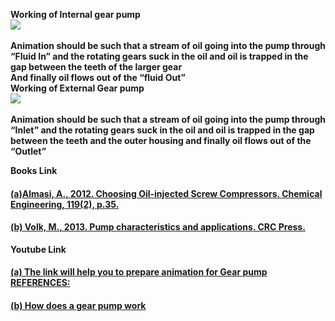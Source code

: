 <b> Working of Internal gear pump<b></br>
<image src="images/Picture6.png"><br><br>
Animation should be such that a stream of oil going into the pump through “Fluid In” and the rotating gears suck in the oil and oil is trapped in the gap between the teeth of the larger gear <br>
And finally oil flows out of the “fluid Out”<br>
<b> Working of External Gear pump<b></br>
<image src="images/Picture7.png"><br><br>
Animation should be such that a stream of oil going into the pump through “Inlet” and the rotating gears suck in the oil and oil is trapped in the gap between the teeth and the outer housing and finally oil flows out of the “Outlet”<br>

<b>Books Link</b></br>
#### <a href="https://www.pumpsandsystems.com/gear-pumps-design-operation-reliability"> (a)Almasi, A., 2012. Choosing Oil-injected Screw Compressors. Chemical Engineering, 119(2), p.35.</a> <br>
#### <a href="https://books.google.com/books/about/Pump_Characteristics_and_Applications_Th.html?id=4cKnAAAAQBAJ">(b) Volk, M., 2013. Pump characteristics and applications. CRC Press.</a> <br>

<b>Youtube Link</b><br>
#### <a href="https://www.youtube.com/watch?v=rVMEK_qwdaM"> (a) The link will help you to prepare animation for Gear pump REFERENCES:</a><br>
#### <a href="https://youtu.be/TSnrjYH3ghE?si=q24zMA2R2TLPIGnc"> (b) How does a gear pump work</a><br>
